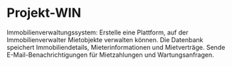 # Projekt-WIN

Immobilienverwaltungssystem: Erstelle eine Plattform, auf der Immobilienverwalter Mietobjekte verwalten können. Die Datenbank speichert Immobiliendetails, Mieterinformationen und Mietverträge. Sende E-Mail-Benachrichtigungen für Mietzahlungen und Wartungsanfragen.

